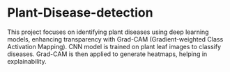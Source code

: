 # Plant-Disease-detection
This project focuses on identifying plant diseases using deep learning models, enhancing transparency with Grad-CAM (Gradient-weighted Class Activation Mapping). CNN model is trained on plant leaf images to classify diseases. Grad-CAM is then applied to generate heatmaps, helping in explainability.
